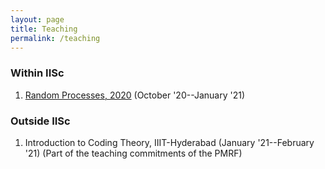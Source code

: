```yaml
---
layout: page
title: Teaching
permalink: /teaching
---
```


### Within IISc
1. [Random Processes, 2020](https://ece.iisc.ac.in/~parimal/random.html) (October '20--January '21)

### Outside IISc
1. Introduction to Coding Theory, IIIT-Hyderabad (January '21--February '21) (Part of the teaching commitments of the PMRF)
